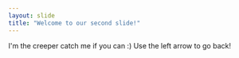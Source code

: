 ```yaml
---
layout: slide
title: "Welcome to our second slide!"
---
```

I'm the creeper catch me if you can :)
Use the left arrow to go back!
